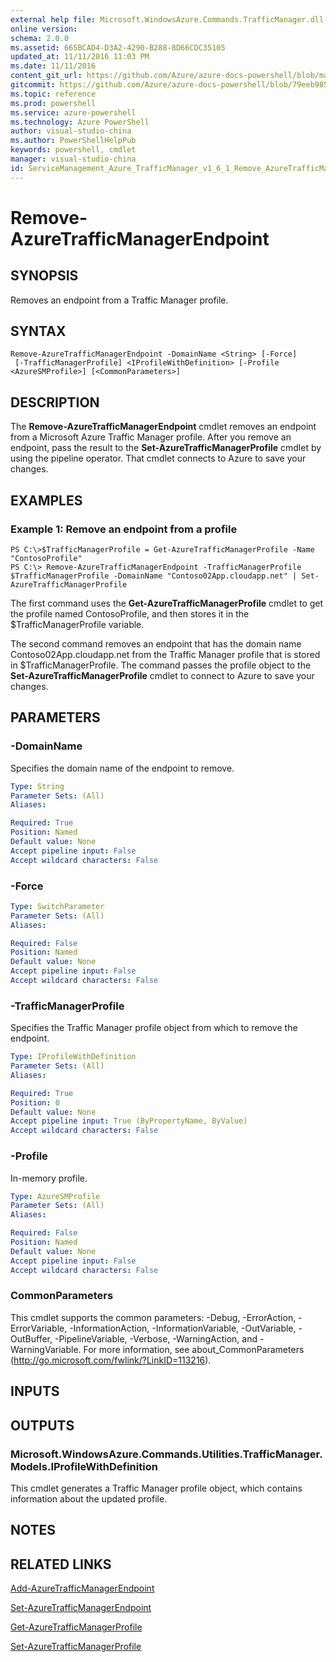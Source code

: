 ```yaml
---
external help file: Microsoft.WindowsAzure.Commands.TrafficManager.dll-Help.xml
online version: 
schema: 2.0.0
ms.assetid: 665BCAD4-D3A2-4290-B288-8D66CDC35105
updated_at: 11/11/2016 11:03 PM
ms.date: 11/11/2016
content_git_url: https://github.com/Azure/azure-docs-powershell/blob/master/azureps-cmdlets-docs/ServiceManagement/Azure.TrafficManager/v1.6.1/Remove-AzureTrafficManagerEndpoint.md
gitcommit: https://github.com/Azure/azure-docs-powershell/blob/79eeb985ea480979357fb4695832a0c3d29a48bf/azureps-cmdlets-docs/ServiceManagement/Azure.TrafficManager/v1.6.1/Remove-AzureTrafficManagerEndpoint.md
ms.topic: reference
ms.prod: powershell
ms.service: azure-powershell
ms.technology: Azure PowerShell
author: visual-studio-china
ms.author: PowerShellHelpPub
keywords: powershell, cmdlet
manager: visual-studio-china
id: ServiceManagement_Azure_TrafficManager_v1_6_1_Remove_AzureTrafficManagerEndpoint_md
---
```


# Remove-AzureTrafficManagerEndpoint

## SYNOPSIS
Removes an endpoint from a Traffic Manager profile.

## SYNTAX

```
Remove-AzureTrafficManagerEndpoint -DomainName <String> [-Force]
 [-TrafficManagerProfile] <IProfileWithDefinition> [-Profile <AzureSMProfile>] [<CommonParameters>]
```

## DESCRIPTION
The **Remove-AzureTrafficManagerEndpoint** cmdlet removes an endpoint from a Microsoft Azure Traffic Manager profile.
After you remove an endpoint, pass the result to the **Set-AzureTrafficManagerProfile** cmdlet by using the pipeline operator.
That cmdlet connects to Azure to save your changes.

## EXAMPLES

### Example 1: Remove an endpoint from a profile
```
PS C:\>$TrafficManagerProfile = Get-AzureTrafficManagerProfile -Name "ContosoProfile"
PS C:\> Remove-AzureTrafficManagerEndpoint -TrafficManagerProfile $TrafficManagerProfile -DomainName "Contoso02App.cloudapp.net" | Set-AzureTrafficManagerProfile
```

The first command uses the **Get-AzureTrafficManagerProfile** cmdlet to get the profile named ContosoProfile, and then stores it in the $TrafficManagerProfile variable.

The second command removes an endpoint that has the domain name Contoso02App.cloudapp.net from the Traffic Manager profile that is stored in $TrafficManagerProfile.
The command passes the profile object to the **Set-AzureTrafficManagerProfile** cmdlet to connect to Azure to save your changes.

## PARAMETERS

### -DomainName
Specifies the domain name of the endpoint to remove.

```yaml
Type: String
Parameter Sets: (All)
Aliases: 

Required: True
Position: Named
Default value: None
Accept pipeline input: False
Accept wildcard characters: False
```

### -Force

```yaml
Type: SwitchParameter
Parameter Sets: (All)
Aliases: 

Required: False
Position: Named
Default value: None
Accept pipeline input: False
Accept wildcard characters: False
```

### -TrafficManagerProfile
Specifies the Traffic Manager profile object from which to remove the endpoint.

```yaml
Type: IProfileWithDefinition
Parameter Sets: (All)
Aliases: 

Required: True
Position: 0
Default value: None
Accept pipeline input: True (ByPropertyName, ByValue)
Accept wildcard characters: False
```

### -Profile
In-memory profile.

```yaml
Type: AzureSMProfile
Parameter Sets: (All)
Aliases: 

Required: False
Position: Named
Default value: None
Accept pipeline input: False
Accept wildcard characters: False
```

### CommonParameters
This cmdlet supports the common parameters: -Debug, -ErrorAction, -ErrorVariable, -InformationAction, -InformationVariable, -OutVariable, -OutBuffer, -PipelineVariable, -Verbose, -WarningAction, and -WarningVariable. For more information, see about_CommonParameters (http://go.microsoft.com/fwlink/?LinkID=113216).

## INPUTS

## OUTPUTS

### Microsoft.WindowsAzure.Commands.Utilities.TrafficManager.Models.IProfileWithDefinition
This cmdlet generates a Traffic Manager profile object, which contains information about the updated profile.

## NOTES

## RELATED LINKS

[Add-AzureTrafficManagerEndpoint](xref:ServiceManagement/Azure.TrafficManager/v1.6.1/Add-AzureTrafficManagerEndpoint.md)

[Set-AzureTrafficManagerEndpoint](xref:ServiceManagement/Azure.TrafficManager/v1.6.1/Set-AzureTrafficManagerEndpoint.md)

[Get-AzureTrafficManagerProfile](xref:ServiceManagement/Azure.TrafficManager/v1.6.1/Get-AzureTrafficManagerProfile.md)

[Set-AzureTrafficManagerProfile](xref:ServiceManagement/Azure.TrafficManager/v1.6.1/Set-AzureTrafficManagerProfile.md)



